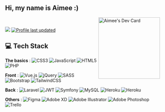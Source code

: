 ## Hi, my name is Aimee :) 

<a href="https://app.daily.dev/aimee891"><img align="right" src="https://api.daily.dev/devcards/v2/zEEo73c6V.png?type=default&r=x8j" width="200" alt="Aimee's Dev Card"/></a>

<br/>

![](https://komarev.com/ghpvc/?username=Aimee-RTLNG&label=%20Profile%20Views&color=blue&style=for-the-badge)
[![Profile last updated](https://img.shields.io/github/last-commit/Aimee-RTLNG/Aimee-RTLNG/main?label=Last%20updated&style=for-the-badge)](https://github.com/samujjwaal/samujjwaal/commits)

## 💻 Tech Stack

**The basics** : ![CSS3](https://img.shields.io/badge/CSS3-%231572B6.svg?style=flat-square&logo=css3&logoColor=white) ![JavaScript](https://img.shields.io/badge/JavaScript-%23323330.svg?style=flat-square&logo=javascript&logoColor=%23F7DF1E) ![HTML5](https://img.shields.io/badge/HTML5-%23E34F26.svg?style=flat-square&logo=html5&logoColor=white) ![PHP](https://img.shields.io/badge/PHP-%23777BB4.svg?style=flat-square&logo=php&logoColor=white) 

**Front** : ![Vue.js](https://img.shields.io/badge/Vuejs-%2335495e.svg?style=flat-square&logo=vuedotjs&logoColor=%234FC08D) ![jQuery](https://img.shields.io/badge/jQuery-%230769AD.svg?style=flat-square&logo=jquery&logoColor=white) ![SASS](https://img.shields.io/badge/SaSS-hotpink.svg?style=flat-square&logo=SASS&logoColor=white)  ![Bootstrap](https://img.shields.io/badge/Bootstrap-%23563D7C.svg?style=flat-square&logo=bootstrap&logoColor=white) ![TailwindCSS](https://img.shields.io/badge/TailwindCSS-%2338B2AC.svg?style=flat-square&logo=tailwind-css&logoColor=white) 

**Back** : ![Laravel](https://img.shields.io/badge/Laravel-%23FF2D20.svg?style=flat-square&logo=laravel&logoColor=white) ![JWT](https://img.shields.io/badge/JWT-black?style=flat-square&logo=JSON%20web%20tokens) ![Symfony](https://img.shields.io/badge/Symfony-%23000000.svg?style=flat-square&logo=symfony&logoColor=white) ![MySQL](https://img.shields.io/badge/MySQL-%2300f.svg?style=flat-square&logo=mysql&logoColor=white) ![Heroku](https://img.shields.io/badge/Heroku-%23430098.svg?style=flat-square&logo=Heroku&logoColor=white) ![Heroku](https://img.shields.io/badge/Netlify-%23430098.svg?style=flat-square&logo=netlify&logoColor=white)

**Others** : ![Figma](https://img.shields.io/badge/Figma-%23F24E1E.svg?style=flat-square&logo=figma&logoColor=white) ![Adobe XD](https://img.shields.io/badge/Adobe%20XD-470137?style=flat-square&logo=Adobe%20XD&logoColor=#FF61F6) ![Adobe Illustrator](https://img.shields.io/badge/Illustrator-%23FF9A00.svg?style=flat-square&logo=adobeillustrator&logoColor=white)  ![Adobe Photoshop](https://img.shields.io/badge/Photoshop-%2331A8FF.svg?style=flat-square&logo=adobephotoshop&logoColor=white)  ![Trello](https://img.shields.io/badge/Trello-%23026AA7.svg?style=flat-square&logo=Trello&logoColor=white)
